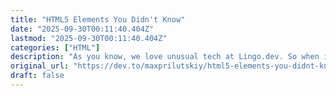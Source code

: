 ```yaml
---
title: "HTML5 Elements You Didn't Know"
date: "2025-09-30T00:11:40.404Z"
lastmod: "2025-09-30T00:11:40.404Z"
categories: ["HTML"]
description: "As you know, we love unusual tech at Lingo.dev. So when in my last essay, David commented he was... Tagged with webdev, javascript, html, css."
original_url: "https://dev.to/maxprilutskiy/html5-elements-you-didnt-know-you-need-gan"
draft: false
---
```

